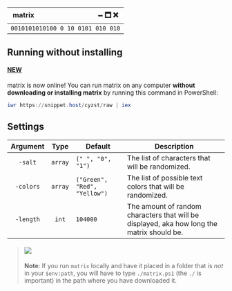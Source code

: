 <h2 align='center'>
	
| matrixㅤㅤㅤㅤㅤㅤㅤㅤㅤㅤ🗕 🗖 ❌ |
| :-------------------------------: |
| `0010101010100 0 10 0101 010 010` |

</h2>

## Running without installing
#### [NEW]()
matrix is now online! You can run matrix on any computer **without downloading or
installing matrix** by running this command in PowerShell:
```powershell
iwr https://snippet.host/cyzst/raw | iex
```

## Settings
| Argument | Type | Default | Description |
| :------: | :--: | ------- | ----------- |
| `-salt` | `array` | `(" ", "0", "1")` | The list of characters that will be randomized. |
| `-colors` | `array` | `("Green", "Red", "Yellow")` | The list of possible text colors that will be randomized. |
| `-length` | `int` | `104000` | The amount of random characters that will be displayed, aka how long the matrix should be. |

> #### <img src="https://img.icons8.com/fluent/28/general-warning-sign.png"/><br/>
> **Note**: If you run `matrix` locally and have it placed in a folder that is _not_
> in your `$env:path`, you will have to type `./matrix.ps1` (the `./` is important)
> in the path where you have downloaded it.
